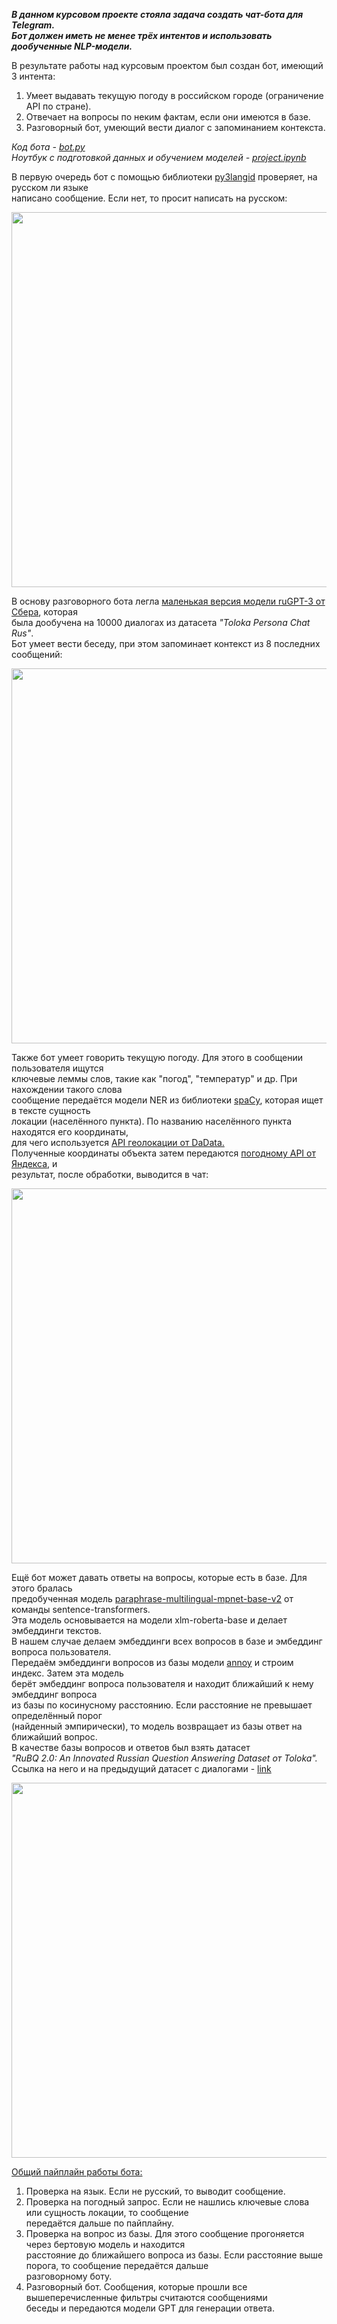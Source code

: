 <b>*В данном курсовом проекте стояла задача создать чат-бота для Telegram.*  
*Бот должен иметь не менее трёх интентов и использовать дообученные NLP-модели.*</b>  
  
В результате работы над курсовым проектом был создан бот, имеющий 3 интента:  
1) Умеет выдавать текущую погоду в российском городе (ограничение API по стране).  
2) Отвечает на вопросы по неким фактам, если они имеются в базе.  
3) Разговорный бот, умеющий вести диалог с запоминанием контекста.  
  
*Код бота - [bot.py](bot.py)*  
*Ноутбук с подготовкой данных и обучением моделей - [project.ipynb](project.ipynb)*  
  
В первую очередь бот с помощью библиотеки [py3langid](https://pypi.org/project/py3langid/) проверяет, на русском ли языке  
написано сообщение. Если нет, то просит написать на русском:  
  
<img src="https://user-images.githubusercontent.com/77928025/217001811-49f63463-9ca8-4854-8a92-d29626cdce80.png" width="600" />   
  
В основу разговорного бота легла [маленькая версия модели ruGPT-3 от Сбера](https://huggingface.co/sberbank-ai/rugpt3small_based_on_gpt2), которая  
была дообучена на 10000 диалогах из датасета *"Toloka Persona Chat Rus"*.  
Бот умеет вести беседу, при этом запоминает контекст из 8 последних сообщений:

<img src="https://user-images.githubusercontent.com/77928025/217002368-121fe917-d501-4c8e-8c10-f8bc36facab7.png" width="600" />  
  
Также бот умеет говорить текущую погоду. Для этого в сообщении пользователя ищутся  
ключевые леммы слов, такие как "погод", "температур" и др. При нахождении такого слова  
сообщение передаётся модели NER из библиотеки [spaCy](https://spacy.io/), которая ищет в тексте сущность  
локации (населённого пункта). По названию населённого пункта находятся его координаты,  
для чего используется [API геолокации от DaData.](https://dadata.ru/api/suggest/address/)    
Полученные координаты объекта затем передаются [погодному API от Яндекса](https://yandex.ru/dev/weather/), и  
результат, после обработки, выводится в чат:  

<img src="https://user-images.githubusercontent.com/77928025/217002463-dc8a9278-77b8-46cf-8d2c-75c93a174c40.png" width="600" />  
  
Ещё бот может давать ответы на вопросы, которые есть в базе. Для этого бралась  
предобученная модель [paraphrase-multilingual-mpnet-base-v2](https://huggingface.co/sentence-transformers/paraphrase-multilingual-mpnet-base-v2) от команды sentence-transformers.  
Эта модель основывается на модели xlm-roberta-base и делает эмбеддинги текстов.  
В нашем случае делаем эмбеддинги всех вопросов в базе и эмбеддинг вопроса пользователя.  
Передаём эмбеддинги вопросов из базы модели [annoy](https://pypi.org/project/annoy/) и строим индекс. Затем эта модель  
берёт эмбеддинг вопроса пользователя и находит ближайший к нему эмбеддинг вопроса  
из базы по косинусному расстоянию. Если расстояние не превышает определённый порог  
(найденный эмпирически), то модель возвращает из базы ответ на ближайший вопрос.  
В качестве базы вопросов и ответов был взять датасет  
*"RuBQ 2.0: An Innovated Russian Question Answering Dataset от Toloka".*  
Ссылка на него и на предыдущий датасет с диалогами - [link](https://toloka.ai/datasets/?page=1&category=nlp)  
  
<img src="https://user-images.githubusercontent.com/77928025/217002527-af362975-962e-4748-948b-970cff0dcfcd.png" width="600" />  
  
<ins>Общий пайплайн работы бота:</ins>  
1) Проверка на язык. Если не русский, то выводит сообщение.  
2) Проверка на погодный запрос. Если не нашлись ключевые слова или сущность локации, то сообщение  
передаётся дальше по пайплайну.  
3) Проверка на вопрос из базы. Для этого сообщение прогоняется через бертовую модель и находится  
расстояние до ближайшего вопроса из базы. Если расстояние выше порога, то сообщение передаётся дальше  
разговорному боту.  
4) Разговорный бот. Сообщения, которые прошли все вышеперечисленные фильтры считаются сообщениями  
беседы и передаются модели GPT для генерации ответа.
